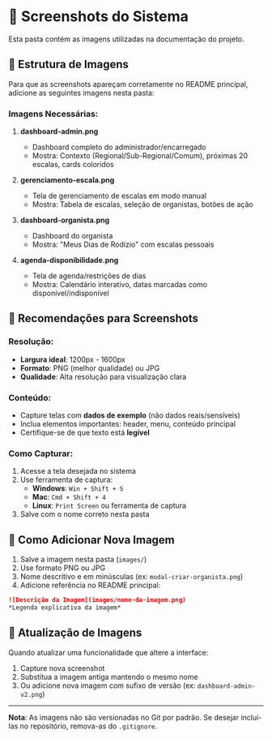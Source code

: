# 📸 Screenshots do Sistema

Esta pasta contém as imagens utilizadas na documentação do projeto.

## 📁 Estrutura de Imagens

Para que as screenshots apareçam corretamente no README principal, adicione as seguintes imagens nesta pasta:

### Imagens Necessárias:

1. **dashboard-admin.png**
   - Dashboard completo do administrador/encarregado
   - Mostra: Contexto (Regional/Sub-Regional/Comum), próximas 20 escalas, cards coloridos

2. **gerenciamento-escala.png**
   - Tela de gerenciamento de escalas em modo manual
   - Mostra: Tabela de escalas, seleção de organistas, botões de ação

3. **dashboard-organista.png**
   - Dashboard do organista
   - Mostra: "Meus Dias de Rodízio" com escalas pessoais

4. **agenda-disponibilidade.png**
   - Tela de agenda/restrições de dias
   - Mostra: Calendário interativo, datas marcadas como disponível/indisponível

## 🎨 Recomendações para Screenshots

### Resolução:
- **Largura ideal**: 1200px - 1600px
- **Formato**: PNG (melhor qualidade) ou JPG
- **Qualidade**: Alta resolução para visualização clara

### Conteúdo:
- Capture telas com **dados de exemplo** (não dados reais/sensíveis)
- Inclua elementos importantes: header, menu, conteúdo principal
- Certifique-se de que texto está **legível**

### Como Capturar:
1. Acesse a tela desejada no sistema
2. Use ferramenta de captura:
   - **Windows**: `Win + Shift + S`
   - **Mac**: `Cmd + Shift + 4`
   - **Linux**: `Print Screen` ou ferramenta de captura
3. Salve com o nome correto nesta pasta

## 📝 Como Adicionar Nova Imagem

1. Salve a imagem nesta pasta (`images/`)
2. Use formato PNG ou JPG
3. Nome descritivo e em minúsculas (ex: `modal-criar-organista.png`)
4. Adicione referência no README principal:

```markdown
![Descrição da Imagem](images/nome-da-imagem.png)
*Legenda explicativa da imagem*
```

## 🔄 Atualização de Imagens

Quando atualizar uma funcionalidade que altere a interface:

1. Capture nova screenshot
2. Substitua a imagem antiga mantendo o mesmo nome
3. Ou adicione nova imagem com sufixo de versão (ex: `dashboard-admin-v2.png`)

---

**Nota**: As imagens não são versionadas no Git por padrão. Se desejar incluí-las no repositório, remova-as do `.gitignore`.
